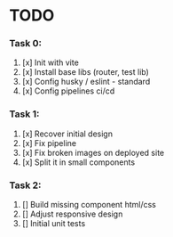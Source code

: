 # TODO

### Task 0:
1. [x] Init with vite
2. [x] Install base libs (router, test lib)
3. [x] Config husky / eslint - standard
4. [x] Config pipelines ci/cd

### Task 1:
1. [x] Recover initial design
2. [x] Fix pipeline
3. [x] Fix broken images on deployed site
4. [x] Split it in small components

### Task 2:
1. [] Build missing component html/css
2. [] Adjust responsive design
3. [] Initial unit tests